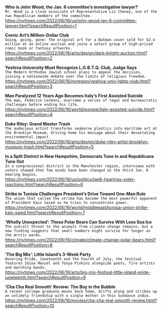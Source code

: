 **Who is John Wood, the Jan. 6 committee’s investigative lawyer?**\
`Mr. Wood is a close associate of Representative Liz Cheney, one of the two Republican members of the committee.`\
https://nytimes.com/2022/06/16/us/john-wood-jan-6-committee-lawyer.html?searchResultPosition=1

**Comic Art’s Million-Dollar Club**\
`Going, going, gone: The original art for a Batman cover sold for $2.4 million at an online auction and joins a select group of high-priced comic book or fantasy artworks.`\
https://nytimes.com/2022/06/16/arts/design/dark-knight-auction.html?searchResultPosition=2

**Yeshiva University Must Recognize L.G.B.T.Q. Club, Judge Says**\
`The Modern Orthodox Jewish school plans to appeal the decision, joining a nationwide debate over the limits of religious freedom.`\
https://nytimes.com/2022/06/16/nyregion/yeshiva-univ-lgbtq-club.html?searchResultPosition=3

**Man Paralyzed 12 Years Ago Becomes Italy’s First Assisted Suicide**\
`The man, Federico Carboni, overcame a series of legal and bureaucratic challenges before ending his life.`\
https://nytimes.com/2022/06/16/world/europe/italy-assisted-suicide.html?searchResultPosition=4

**Duke Riley: Grand Master Trash**\
`The audacious artist transforms seaborne plastics into maritime art at the Brooklyn Museum, driving home his message about their devastating environmental impact.`\
https://nytimes.com/2022/06/16/arts/design/duke-riley-artist-brooklyn-museum-trash.html?searchResultPosition=5

**In a Split District in New Hampshire, Democrats Tune In and Republicans Tune Out**\
`In a congressional district in the Manchester region, interviews with voters showed that few minds have been changed as the third Jan. 6 hearing begins.`\
https://nytimes.com/2022/06/16/us/politics/jan6-hearings-voter-reactions.html?searchResultPosition=6

**Strike in Tunisia Challenges President’s Drive Toward One-Man Rule**\
`The union that called the strike has become the most powerful opponent of President Kais Saied as he tries to concentrate power.`\
https://nytimes.com/2022/06/16/world/middleeast/tunisia-union-strike-kais-saied.html?searchResultPosition=7

**‘Wholly Unexpected’: These Polar Bears Can Survive With Less Sea Ice**\
`The overall threat to the animals from climate change remains, but a new finding suggests that small numbers might survive for longer as the Arctic warms.`\
https://nytimes.com/2022/06/16/climate/climate-change-polar-bears.html?searchResultPosition=8

**‘The Big Mix’: Little Island’s 3-Week Party**\
`Honoring Pride, Juneteenth and the Fourth of July, the festival features Idina Menzel and Tonya Pinkins alongside poets, fire artists and marching bands.`\
https://nytimes.com/2022/06/16/arts/big-mix-festival-little-island-pride-juneteenth.html?searchResultPosition=9

**‘Cha Cha Real Smooth’ Review: The Boy in the Bubble**\
`A recent college graduate moves back home, drifts along and strikes up an unlikely friendship with a single mother in this Sundance indie.`\
https://nytimes.com/2022/06/16/movies/cha-cha-real-smooth-review.html?searchResultPosition=10

